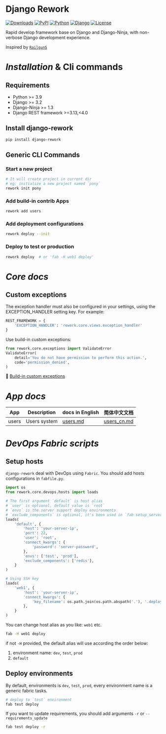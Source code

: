 # Django Rework

[![Downloads](https://pepy.tech/badge/django-rework)](https://pepy.tech/project/django-rework)
[![PyPI](https://img.shields.io/pypi/v/django-rework)](https://pypi.org/project/django-rework/)
[![Python](https://img.shields.io/pypi/pyversions/django)](https://www.python.org)
[![Django](https://img.shields.io/pypi/djversions/django-rework)](https://www.djangoproject.com)
[![License](https://img.shields.io/pypi/l/django-rework)](https://opensource.org/licenses/MIT)

Rapid develop framework base on Django and Django-Ninja, with non-verbose Django development experience.

Inspired by [`RailgunS`](https://github.com/nyssance/railguns)

# _Installation_ & Cli commands

## Requirements

- Python >= 3.9
- Django >= 3.2
- Django-Ninja >= 1.3
- Django REST framework >=3.13,<4.0

## Install django-rework
```bash
pip install django-rework
```

## Generic CLI Commands

### Start a new project

```bash
# It will create project in current dir
# eg: initialize a new project named `pony`
rework init pony
```

### Add build-in contrib Apps

```bash
rework add users
```

### Add deployment configurations

```bash
rework deploy --init
```

### Deploy to test or production

```bash
rework deploy  # or 'fab -H web1 deploy'
```

# _Core docs_

## Custom exceptions

The exception handler must also be configured in your settings, using the EXCEPTION_HANDLER setting key. For example:

```python
REST_FRAMEWORK = {
    'EXCEPTION_HANDLER': 'rework.core.views.exception_handler'
}
```

Use build-in custom exceptions:
```python
from rework.core.exceptions import ValidateError
ValidateError(
    detail='You do not have permission to perform this action.', 
    code='permission_denied',
)
```

🥭 [Build-in custom exceptions](rework/core/exceptions.py)


# _App docs_

| App      | Description     | docs in English           | 简体中文文档                          |
| -------- |-----------------|---------------------------|---------------------------------|
| users    | Users system    | [users.md](docs/users.md) | [users_cn.md](docs/users_cn.md) |


# _DevOps Fabric scripts_ 

## Setup hosts

`django-rework` deal with DevOps using `Fabric`. You should add hosts configurations in `fabfile.py`.

```python
import os
from rework.core.devops.hosts import loads

# The first argument `default` is host alias
# `user` is optional, default value is `root`
# `envs` is the server support deploy environments
# `exclude_components` is optional, it's been used in `fab setup_server`
loads(
    'default', {
        'host': 'your-server-ip',
        'port': 22,
        'user': 'root',
        'connect_kwargs': {
            'password': 'server-password',
        },
        'envs': ['test', 'prod'],
        'exclude_components': ['redis'],
    }
)

# Using SSH key
loads(
    'web1', {
        'host': 'your-server-ip',
        'connect_kwargs': {
            'key_filename': os.path.join(os.path.abspath('.'), '.deploy/private.pem'),
        },
    }
)

```

You can change host alias as you like: `web1` etc.
```bash
fab -H web1 deploy
```

if not `-H` provided, the default alias will use according the order below:
1. environment name: `dev`, `test`, `prod`
2. `default`

## Deploy environments

By default, environments is `dev`, `test`, `prod`, every environment name is a generic fabric tasks.

```bash
# deploy to `test` environment
fab test deploy
```

If you want to update requirements, you should add arguments `-r` or `--requirements_update`
```bash
fab test deploy -r
```
